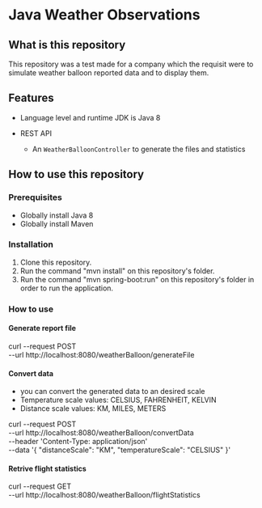 # Java Weather Observations

## What is this repository

This repository was a test made for a company which the requisit were to simulate weather balloon reported data and to display them.

## Features

* Language level and runtime JDK is Java 8

* REST API

    * An `WeatherBalloonController` to generate the files and statistics

## How to use this repository

### Prerequisites

* Globally install Java 8
* Globally install Maven

### Installation

1. Clone this repository.
2. Run the command "mvn install" on this repository's folder.
3. Run the command "mvn spring-boot:run" on this repository's folder in order to run the application.

### How to use
#### Generate report file

curl --request POST \
  --url http://localhost:8080/weatherBalloon/generateFile
  
#### Convert data

 * you can convert the generated data to an desired scale
 * Temperature scale values: CELSIUS, FAHRENHEIT, KELVIN
 * Distance scale values: KM, MILES, METERS

 curl --request POST \
  --url http://localhost:8080/weatherBalloon/convertData \
  --header 'Content-Type: application/json' \
  --data '{
      "distanceScale": "KM",
      "temperatureScale": "CELSIUS"
   }'
   
#### Retrive flight statistics

curl --request GET \
  --url http://localhost:8080/weatherBalloon/flightStatistics
